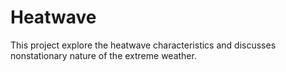 # Heatwave
This project explore the heatwave characteristics and discusses nonstationary nature of the extreme weather. 
